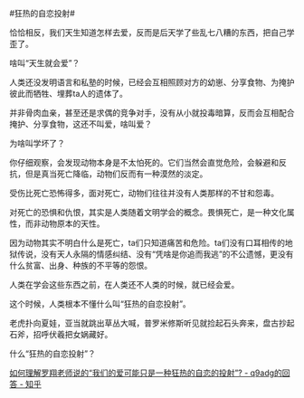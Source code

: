 #狂热的自恋投射#

恰恰相反，我们天生知道怎样去爱，反而是后天学了些乱七八糟的东西，把自己学歪了。

啥叫“天生就会爱”？

人类还没发明语言和私塾的时候，已经会互相照顾对方的幼崽、分享食物、为掩护彼此而牺牲、埋葬ta人的遗体了。

并非骨肉血亲，甚至还是求偶的竞争对手，没有从小就投毒暗算，反而会互相配合掩护、分享食物，这还不叫爱，啥叫爱？

为啥叫学坏了？

你仔细观察，会发现动物本身是不太怕死的。它们当然会直觉危险，会躲避和反抗，但是真当死亡降临，动物们反而有一种漠然的淡定。

受伤比死亡恐怖得多，面对死亡，动物们往往并没有人类那样的不甘和怨毒。

对死亡的恐惧和仇恨，其实是人类随着文明学会的概念。畏惧死亡，是一种文化属性，而非动物原本的天性。

因为动物其实不明白什么是死亡，ta们只知道痛苦和危险。ta们没有口耳相传的地狱传说，没有天人永隔的情感纠结、没有“凭啥是你追而我逃”的不公遗憾，更没有什么贫富、出身、种族的不平等的怨恨。

人类在学会这些东西之前，在人类还不人类的时候，就已经会爱。

这个时候，人类根本不懂什么叫“狂热的自恋投射”。

老虎扑向夏娃，亚当就跳出草丛大喊，普罗米修斯听见就捡起石头奔来，盘古抄起石斧，招呼伏羲把女娲藏好。

什么“狂热的自恋投射”？

[如何理解罗翔老师说的“我们的爱可能只是一种狂热的自恋的投射”? - q9adg的回答 - 知乎](https://www.zhihu.com/question/554441503/answer/3310934707)